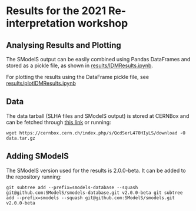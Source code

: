 # Results for the 2021 Re-interpretation workshop

## Analysing Results and Plotting ##

The SModelS output can be easily combined using Pandas DataFrames and stored
as a pickle file, as shown in [results/IDMResults.ipynb](results/IDMResults.ipynb).

For plotting the results using the DataFrame pickle file, see [results/plotIDMResults.ipynb](results/plotIDMResults.ipynb)

## Data ##

The data tarball (SLHA files and SModelS output) is stored at CERNBox and can be fetched through [this link](https://cernbox.cern.ch/index.php/s/nLBoOZzXGz6UvCu/) or running:

``
wget https://cernbox.cern.ch/index.php/s/QcdSerL470HIyLS/download -O data.tar.gz
``



## Adding SModelS ##

The SModelS version used for the results is 2.0.0-beta. It can be added to the repository running:

``
git subtree add --prefix=smodels-database --squash git@github.com:SModelS/smodels-database.git v2.0.0-beta
git subtree add --prefix=smodels --squash git@github.com:SModelS/smodels.git v2.0.0-beta
``
